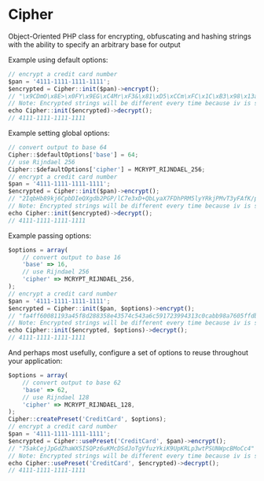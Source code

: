 Cipher
====

Object-Oriented PHP class for encrypting, obfuscating and hashing strings with the ability to specify an arbitrary base for output

Example using default options:
```javascript
// encrypt a credit card number
$pan = '4111-1111-1111-1111';
$encrypted = Cipher::init($pan)->encrypt();
// "\x9CDmO\x8E>\x0FY\x9EG\xC4Mr\xF3&\x81\xD5\xCCm\xFC\x1C\xB3\x98\x13a\xD7B\xDFL'\x13\xED\xE38\xBC%\x10%\xB55l&\x8E\x81\x16\x9F\x86{"
// Note: Encrypted strings will be different every time because iv is stored with the output
echo Cipher::init($encrypted)->decrypt();
// 4111-1111-1111-1111
```

Example setting global options:
```javascript
// convert output to base 64
Cipher::$defaultOptions['base'] = 64;
// use Rijndael 256
Cipher::$defaultOptions['cipher'] = MCRYPT_RIJNDAEL_256;
// encrypt a credit card number
$pan = '4111-1111-1111-1111';
$encrypted = Cipher::init($pan)->encrypt();
// "2IqbHb89kj6CpbDIeQXgdb2PGP/lC7e3xD+QbLyaX7FDhPRM5lyYRkjPMvT3yFAfK/pZh+r2immOCQLR56sL/Q=="
// Note: Encrypted strings will be different every time because iv is stored with the output
echo Cipher::init($encrypted)->decrypt();
// 4111-1111-1111-1111
```

Example passing options:
```javascript
$options = array(
	// convert output to base 16
	'base' => 16,
	// use Rijndael 256
	'cipher' => MCRYPT_RIJNDAEL_256,
);
// encrypt a credit card number
$pan = '4111-1111-1111-1111';
$encrypted = Cipher::init($pan, $options)->encrypt();
// "fa4ff60081193a45f8d288358e43574c543a6c591723994313c0cabb98a7605ffdbfa4e0ae4c58b97c957708db4826cf0ad3c26ddbff5456887db66a6e3f8a10000"
// Note: Encrypted strings will be different every time because iv is stored with the output
echo Cipher::init($encrypted, $options)->decrypt();
// 4111-1111-1111-1111
```

And perhaps most usefully, configure a set of options to reuse throughout your application:
```javascript
$options = array(
	// convert output to base 62
	'base' => 62,
	// use Rijndael 128
	'cipher' => MCRYPT_RIJNDAEL_128,
);
Cipher::createPreset('CreditCard', $options);
// encrypt a credit card number
$pan = '4111-1111-1111-1111';
$encrypted = Cipher::usePreset('CreditCard', $pan)->encrypt();
// "75akCejJpGdZhaWX5ISQPz6uKMcDSdJoTgVfuzYkiK9UpKRLp3wtPSUNWpcBMoCc4"
// Note: Encrypted strings will be different every time because iv is stored with the output
echo Cipher::usePreset('CreditCard', $encrypted)->decrypt();
// 4111-1111-1111-1111
```
